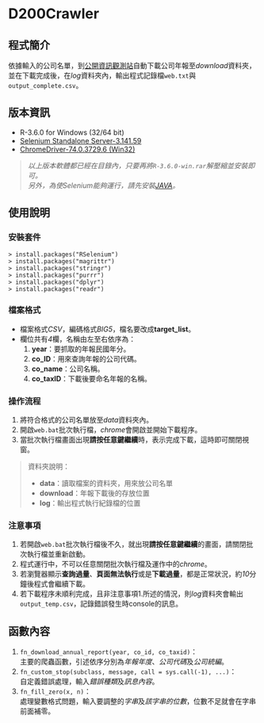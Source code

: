 # D200Crawler

## 程式簡介
依據輸入的公司名單，到[公開資訊觀測站](https://mops.twse.com.tw/mops/web/t57sb01_q5)自動下載公司年報至*download*資料夾，並在下載完成後，在*log*資料夾內，輸出程式記錄檔`web.txt`與`output_complete.csv`。

## 版本資訊
- R-3.6.0 for Windows (32/64 bit)
- [Selenium Standalone Server-3.141.59](https://bit.ly/2TlkRyu)
- [ChromeDriver-74.0.3729.6 (Win32)](https://chromedriver.storage.googleapis.com/74.0.3729.6/chromedriver_win32.zip)

>*以上版本軟體都已經在目錄內，只要再將`R-3.6.0-win.rar`解壓縮並安裝即可。*  
>*另外，為使Selenium能夠運行，請先安裝[JAVA](https://www.java.com/zh_TW/download/)。*

## 使用說明
### 安裝套件
```
> install.packages("RSelenium")
> install.packages("magrittr")
> install.packages("stringr")
> install.packages("purrr")
> install.packages("dplyr")
> install.packages("readr")
```

### 檔案格式
- 檔案格式*CSV*，編碼格式*BIG5*，檔名要改成**target_list**。
- 欄位共有*4*欄，名稱由左至右依序為：
    1. **year**：要抓取的年報民國年分。
    2. **co_ID**：用來查詢年報的公司代碼。
    3. **co_name**：公司名稱。
    4. **co_taxID**：下載後要命名年報的名稱。
    
### 操作流程
1. 將符合格式的公司名單放至*data*資料夾內。
2. 開啟`web.bat`批次執行檔，*chrome*會開啟並開始下載程序。
3. 當批次執行檔畫面出現**請按任意鍵繼續**時，表示完成下載，這時即可關閉視窗。
> 資料夾說明：
>- **data**：讀取檔案的資料夾，用來放公司名單
>- **download**：年報下載後的存放位置
>- **log**：輸出程式執行紀錄檔的位置

### 注意事項
1. 若開啟`web.bat`批次執行檔後不久，就出現**請按任意鍵繼續**的畫面，請關閉批次執行檔並重新啟動。
2. 程式運行中，不可以任意關閉批次執行檔及運作中的*chrome*。
3. 若瀏覽器顯示**查詢過量**、**頁面無法執行**或是**下載過量**，都是正常狀況，約*10*分鐘後程式會繼續下載。
4. 若下載程序未順利完成，且非注意事項1.所述的情況，則*log*資料夾會輸出`output_temp.csv`，記錄錯誤發生時console的訊息。

## 函數內容
1. `fn_download_annual_report(year, co_id, co_taxid)`：  
    主要的爬蟲函數，引述依序分別為*年報年度*、*公司代碼*及*公司統編*。
2. `fn_custom_stop(subclass, message, call = sys.call(-1), ...)`：  
   自定義錯誤處理，輸入*錯誤種類*及*訊息內容*。
3. `fn_fill_zero(x, n)`：  
   處理變數格式問題，輸入要調整的*字串*及*該字串的位數*，位數不足就會在字串前面補零。
